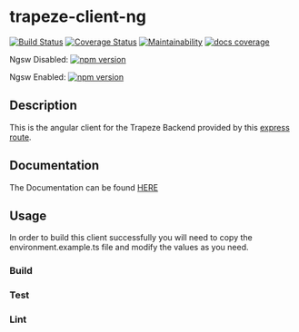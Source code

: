 # trapeze-client-ng
[![Build Status](https://travis-ci.com/donmahallem/TrapezeClientNg.svg?branch=master)](https://travis-ci.com/donmahallem/TrapezeClientNg) [![Coverage Status](https://coveralls.io/repos/github/donmahallem/TrapezeClientNg/badge.svg?branch=master)](https://coveralls.io/github/donmahallem/TrapezeClientNg?branch=master) [![Maintainability](https://api.codeclimate.com/v1/badges/45127be0c9c299be1d62/maintainability)](https://codeclimate.com/github/donmahallem/TrapezeClientNg/maintainability) [![docs coverage](https://donmahallem.github.io/TrapezeClientNg/images/coverage-badge-documentation.svg)](https://donmahallem.github.io/TrapezeClientNg/)

Ngsw Disabled: [![npm version](https://badge.fury.io/js/%40donmahallem%2Ftrapeze-client-ng.svg)](https://badge.fury.io/js/%40donmahallem%2Ftrapeze-client-ng)

Ngsw Enabled: [![npm version](https://badge.fury.io/js/%40donmahallem%2Ftrapeze-client-ng-pwa.svg)](https://badge.fury.io/js/%40donmahallem%2Ftrapeze-client-ng-pwa) 

## Description
This is the angular client for the Trapeze Backend provided by this [express route](https://github.com/donmahallem/TrapezeApiExpressRoute).


## Documentation
The Documentation can be found [HERE](https://donmahallem.github.io/TrapezeClientNg/)

## Usage
In order to build this client successfully you will need to copy the environment.example.ts file and modify the values as you need.
### Build
### Test
### Lint
